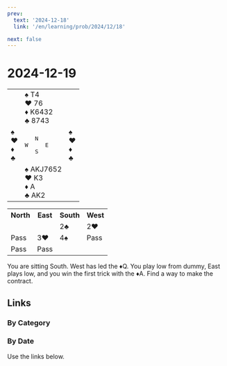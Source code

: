 ```yaml
---
prev:
  text: '2024-12-18'
  link: '/en/learning/prob/2024/12/18'

next: false
---
```


# 2024-12-19

<table class="deal">
	<tr>
		<td></td>
		<td>♠ T4<br>♥ 76<br>♦ K6432<br>♣ 8743</td>
		<td></td>
	</tr>
	<tr>
		<td>♠ <br>♥ <br>♦ <br>♣ </td>
		<td><pre>   N<br>W     E<br>   S</pre></td>
		<td>♠ <br>♥ <br>♦ <br>♣ </td>
	</tr>
	<tr>
		<td></td>
		<td>♠ AKJ7652<br>♥ K3<br>♦ A<br>♣ AK2</td>
		<td></td>
	</tr>
</table>

<table class="auction">
	<tr>
		<th>North</th>
		<th>East</th>
		<th>South</th>
		<th>West</th>
	</tr>
	<tr>
		<td></td>
		<td></td>
		<td>2♣</td>
		<td>2♥</td>
	</tr>
	<tr>
		<td>Pass</td>
		<td>3♥</td>
		<td>4♠</td>
		<td>Pass</td>
	</tr>
	<tr>
		<td>Pass</td>
		<td>Pass</td>
		<td></td>
		<td></td>
	</tr>
</table>

You are sitting South. West has led the ♦Q. You play low from dummy, East plays low, and you win the first trick with the ♦A. Find a way to make the contract.

## Links

[<Badge type="tip" text="Check Solution"/>](/en/learning/prob/2024/12/19)

### By Category

[<Badge type="tip" text="<--"/>](/en/practice/prob/2024/12/16)
[<Badge type="tip" text="Calendar"/>](/en/practice/calendar/2024/12)
[<Badge type="info" text="-->"/>](/en/practice/prob/2024/12/19#links)

### By Date

Use the links below.